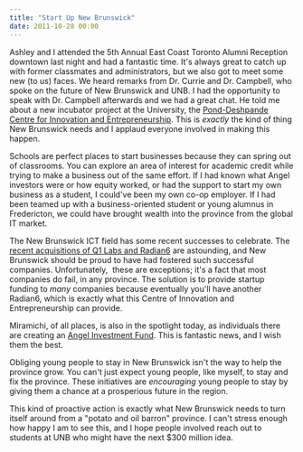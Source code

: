 ```yaml
---
title: "Start Up New Brunswick"
date: 2011-10-28 00:00
---
```


<import><p>Ashley and I attended the 5th Annual East Coast Toronto Alumni Reception downtown last night and had a fantastic time. It's always great to catch up with former classmates and administrators, but we also got to meet some new (to us) faces. We heard remarks from Dr. Currie and Dr. Campbell, who spoke on the future of New Brunswick and UNB.
I had the opportunity to speak with Dr. Campbell afterwards and we had a great chat. He told me about a new incubator project at the University, the <a href="http://blogs.unb.ca/newsroom/2011/10/20/unb-received-5-million-from-two-prominent-alumni-to-establish-entrepreneurship-and-innovation-centre/" target="_blank">Pond-Deshpande Centre for Innovation and Entrepreneurship</a>. This is <em>exactly</em> the kind of thing New Brunswick needs and I applaud everyone involved in making this happen.</p>
<p>Schools are perfect places to start businesses because they can spring out of classrooms. You can explore an area of interest for academic credit while trying to make a business out of the same effort. If I had known what Angel investors were or how equity worked, or had the support to start my own business as a student, I could've been my own co-op employer. If I had been teamed up with a business-oriented student or young alumnus in Fredericton, we could have brought wealth into the province from the global IT market.</p>
<p>The New Brunswick ICT field has some recent successes to celebrate. The <a href="http://www.theglobeandmail.com/report-on-business/high-tech-deals-spawn-new-generation-of-tycoons-new-image-for-new-brunswick/article2202865/" target="_blank">recent acquisitions of Q1 Labs and Radian6</a> are astounding, and New Brunswick should be proud to have had fostered such successful companies. Unfortunately,  these are exceptions; it's a fact that most companies do fail, in any province. The solution is to provide startup funding to <em>many</em> companies because eventually you'll have another Radian6, which is exactly what this Centre of Innovation and Entrepreneurship can provide.</p>
<p>Miramichi, of all places, is also in the spotlight today, as individuals there are creating an <a href="http://nbbusinessjournal.canadaeast.com/journal/article/1451358" target="_blank">Angel Investment Fund</a>. This is fantastic news, and I wish them the best.</p>
<p>Obliging young people to stay in New Brunswick isn't the way to help the province grow. You can't just expect young people, like myself, to stay and fix the province. These initiatives are <em>encouraging</em> young people to stay by giving them a chance at a prosperious future in the region.</p>
<p>This kind of proactive action is exactly what New Brunswick needs to turn itself around from a "potato and oil barron" province. I can't stress enough how happy I am to see this, and I hope people involved reach out to students at UNB who might have the next $300 million idea.</p></import>

<!-- more -->

